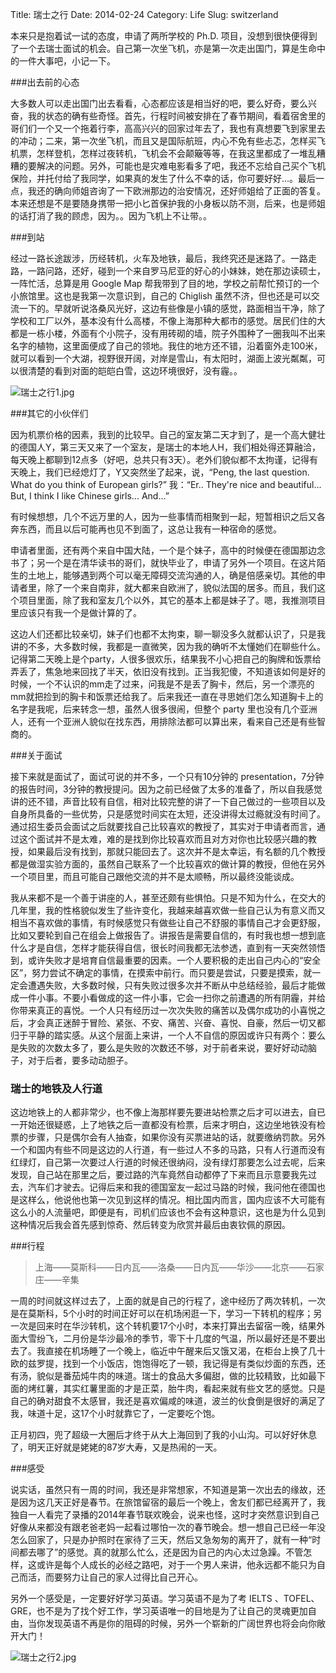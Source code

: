 Title: 瑞士之行
Date: 2014-02-24
Category: Life
Slug: switzerland



本来只是抱着试一试的态度，申请了两所学校的 Ph.D. 项目，没想到很快便得到了一个去瑞士面试的机会。自己第一次坐飞机，亦是第一次走出国门，算是生命中的一件大事吧，小记一下。

###出去前的心态

大多数人可以走出国门出去看看，心态都应该是相当好的吧，要么好奇，要么兴奋，我的状态的确有些奇怪。首先，行程时间被安排在了春节期间，看着宿舍里的哥们们一个又一个拖着行李，高高兴兴的回家过年去了，我也有真想要飞到家里去的冲动；二来，第一次坐飞机，而且又是国际航班，内心不免有些忐忑，怎样买飞机票，怎样登机，怎样过夜转机，飞机会不会颠簸等等，在我这里都成了一堆乱糟糟的要解决的问题。另外，可能也是灾难电影看多了吧，我还不忘给自己买个飞机保险，并托付给了我同学，如果真的发生了什么不幸的话，你可要好好...。最后一点，我还的确向师姐咨询了一下欧洲那边的治安情况，还好师姐给了正面的答复。本来还想是不是要随身携带一把小匕首保护我的小身板以防不测，后来，也是师姐的话打消了我的顾虑，因为。。因为飞机上不让带。。


###到站

经过一路长途跋涉，历经转机，火车及地铁，最后，我终究还是迷路了。一路走路，一路问路，还好，碰到一个来自罗马尼亚的好心的小妹妹，她在那边读硕士，一阵忙活，总算是用 Google Map 帮我带到了目的地，学校之前帮忙预订的一个小旅馆里。这也是我第一次意识到，自己的 Chiglish 虽然不济，但也还是可以交流一下的。早就听说洛桑风光好，这边有些像是小镇的感觉，路面相当干净，除了学校和工厂以外，基本没有什么高楼，不像上海那种大都市的感觉。居民们住的大都是一栋小楼，外面有个小院子，没有用砖砌的墙，院子外围种了一圈我叫不出来名字的植物，这里面便成了自己的领地。我住的地方还不错，沿着窗外走100米，就可以看到一个大湖，视野很开阔，对岸是雪山，有太阳时，湖面上波光粼粼，可以很清楚的看到对面的皑皑白雪，这边环境很好，没有霾。。

![瑞士之行1.jpg](http://i7.topit.me/7/94/dd/1107582999f4edd947l.jpg)


###其它的小伙伴们

因为机票价格的因素，我到的比较早。自己的室友第二天才到了，是一个高大健壮的德国人Y，第三天又来了一个室友，是瑞士的本地人H，我们相处得还算融洽，每天晚上都聊到12点多（好吧，总共只有3天）。老外们貌似都不太拘谨，记得有天晚上，我们已经熄灯了，Y又突然坐了起来，说，“Peng, the last question. What do you think of European girls?” 我：“Er.. They're nice and beautiful... But, I think I like Chinese girls... And...” 

有时候想想，几个不远万里的人，因为一些事情而相聚到一起，短暂相识之后又各奔东西，而且以后可能再也见不到面了，这总让我有一种宿命的感觉。

申请者里面，还有两个来自中国大陆，一个是个妹子，高中的时候便在德国那边念书了；另一个是在清华读书的哥们，就快毕业了，申请了另外一个项目。在这片陌生的土地上，能够遇到两个可以毫无障碍交流沟通的人，确是倍感亲切。其他的申请者里，除了一个来自南非，就大都来自欧洲了，貌似法国的居多。而且，我们这个项目里面，除了我和室友几个以外，其它的基本上都是妹子了。嗯，我推测项目里应该只有我一个是做计算的了。

这边人们还都比较亲切，妹子们也都不太拘束，聊一聊没多久就都认识了，只是我讲的不多，大多数时候，我都是一直微笑，因为我的确听不太懂她们在聊些什么。记得第二天晚上是个party，人很多很欢乐，结果我不小心把自己的胸牌和饭票给弄丢了，焦急地来回找了半天，依旧没有找到。正当我犯傻，不知道该如何是好的时候，一个不认识的mm走了过来，问我是不是丢了胸卡，然后，另一个漂亮的mm就把捡到的胸卡和饭票还给我了。后来我还一直在寻思她们怎么知道胸卡上的名字是我呢，后来转念一想，虽然人很多很闹，但整个 party 里也没有几个亚洲人，还有一个亚洲人貌似在找东西，用排除法都可以算出来，看来自己还是有些智商的。

###关于面试

接下来就是面试了，面试可说的并不多，一个只有10分钟的 presentation，7分钟的报告时间，3分钟的教授提问。因为之前已经做了太多的准备了，所以自我感觉讲的还不错，声音比较有自信，相对比较完整的讲了一下自己做过的一些项目以及自身所具备的一些优势，只是感觉时间实在太短，还没讲得太过瘾就没有时间了。通过招生委员会面试之后就要找自己比较喜欢的教授了，其实对于申请者而言，通过这个面试并不是太难，难的是找到你比较喜欢而且对方对你也比较感兴趣的教授，如果最后没有找到，那就只能回去了。这次并不是太幸运，有名额的几个教授都是做湿实验方面的，虽然自己联系了一个比较喜欢的做计算的教授，但他在另外一个项目里，而且可能自己跟他交流的并不是太顺畅，所以最终没能谈成。

我从来都不是一个善于讲座的人，甚至还颇有些惧怕。只是不知为什么，在交大的几年里，我的性格貌似发生了些许变化，我越来越喜欢做一些自己认为有意义而又相当不喜欢做的事情，有时候感觉只有做些让自己不舒服的事情自己才会更舒服，比如又要轮到自己在组会上做报告了。讲报告是需要自信的，有时我也想一想到底什么才是自信，怎样才能获得自信，很长时间我都无法参透，直到有一天突然领悟到，或许失败才是培育自信最重要的因素。一个人要积极的走出自己内心的“安全区”，努力尝试不确定的事情，在摸索中前行。而只要是尝试，只要是摸索，就一定会遭遇失败，大多数时候，只有失败过很多次并不断从中总结经验，最后才能做成一件小事。不要小看做成的这一件小事，它会一扫你之前遭遇的所有阴霾，并给你带来真正的喜悦。一个人只有经历过一次次失败的痛苦以及偶尔成功的小喜悦之后，才会真正迷醉于冒险、紧张、不安、痛苦、兴奋、喜悦、自豪，然后一切又都归于平静的踏实感。从这个层面上来讲，一个人不自信的原因或许只有两个：要么是失败的次数太多了，要么是失败的次数还不够，对于前者来说，要好好动动脑子，对于后者，要多动动胆子。


### 瑞士的地铁及人行道

这边地铁上的人都非常少，也不像上海那样要先要进站检票之后才可以进去，自已一开始还很疑惑，上了地铁之后一直都没有检票，后来才明白，这边坐地铁没有检票的步骤，只是偶尔会有人抽查，如果你没有买票进站的话，就要缴纳罚款。另外一个和国内有些不同是这边的人行道，有一些过人不多的马路，只有人行道而没有红绿灯，自己第一次要过人行道的时候还很纳闷，没有绿灯那要怎么过去呢，后来发现，自己站在那里之后，要过路的汽车竟然自动都停了下来而且示意要我先过去，汽车们才驶去。记得后来和我的德国室友一起过马路的时候，我问他在德国也是这样么，他说他也第一次见到这样的情况。相比国内而言，国内应该不大可能有这么小的人流量吧，即便是有，司机们应该也不会有这种意识，这也是为什么见到这种情况后我会首先感到惊奇、然后转变为欣赏并最后由衷钦佩的原因。

###行程


>上海——莫斯科——日内瓦——洛桑——日内瓦——华沙——北京——石家庄——辛集

一周的时间就这样过去了，上面的就是自己的行程了，途中经历了两次转机，一次是在莫斯科，5个小时的时间正好可以在机场闲逛一下，学习一下转机的程序；另一次是回来时在华沙转机，这个转机要17个小时，本来打算出去留宿一晚，结果外面大雪纷飞，二月份是华沙最冷的季节，零下十几度的气温，所以最好还是不要出去了。我直接在机场睡了一个晚上，临近中午醒来后又饿又渴，在柜台上换了几十欧的兹罗提，找到一个小饭店，饱饱得吃了一顿，我记得是有类似炒面的东西，还有汤，貌似是番茄炖牛肉的味道。瑞士的食品大多偏甜，做的比较精致，比如最下面的烤红薯，其实红薯里面的才是正菜，胎牛肉，看起来就有些文艺的感觉。只是自己的确对甜食不太感冒，我还是喜欢偏咸的味道，波兰的伙食倒是很好的满足了我，味道十足，这17个小时就靠它了，一定要吃个饱。

正月初四，兜了超级一大圈后才终于从大上海回到了我的小山沟。可以好好休息了，明天正好就是姥姥的87岁大寿，又是热闹的一天。


###感受
 
说实话，虽然只有一周的时间，我还是非常想家，不知道是第一次出去的缘故，还是因为这几天正好是春节。在旅馆留宿的最后一个晚上，舍友们都已经离开了，我独自一人看完了录播的2014年春节联欢晚会，说来也怪，这时才突然意识到自己好像从来都没有跟老爸老妈一起看过哪怕一次的春节晚会。想一想自己已经一年没怎么回家了，只是办护照时在家待了三天，然后又急匆匆的离开了，就有一种“时间都去哪了”的感觉。真的就那么忙么，还是因为自己的内心太过急躁。不管怎样，这或许是每个人成长的必经之路吧，对于一个男人来讲，他永远都不能只为自己而活，而要努力让自己的家人过得比自己开心。

 另外一个感受是，一定要好好学习英语。学习英语不是为了考 IELTS 、TOFEL、GRE，也不是为了找个好工作，学习英语唯一的目地是为了让自己的灵魂更加自由，当你发现英语不再是你的阻碍的时候，另外一个崭新的广阔世界也将会向你敞开大门！

![瑞士之行2.jpg](http://f0.topit.me/0/e0/fa/110758300766ffae00l.jpg)

